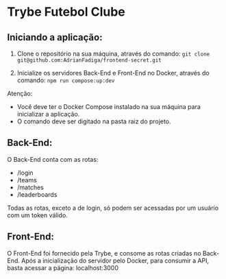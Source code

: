 # Trybe Futebol Clube

## Iniciando a aplicação:

1) Clone o repositório na sua máquina, através do comando:
``git clone git@github.com:AdrianFadiga/frontend-secret.git``

2) Inicialize os servidores Back-End e Front-End no Docker, através do comando:
``npm run compose:up:dev``

Atenção:
- Você deve ter o Docker Compose instalado na sua máquina para inicializar a aplicação.
- O comando deve ser digitado na pasta raiz do projeto.

## Back-End:

O Back-End conta com as rotas:
- /login
- /teams
- /matches
- /leaderboards

Todas as rotas, exceto a de login, só podem ser acessadas por um usuário com um token válido.

## Front-End:

O Front-End foi fornecido pela Trybe, e consome as rotas criadas no Back-End.
Após a inicialização do servidor pelo Docker, para consumir a API, basta acessar a página:
localhost:3000